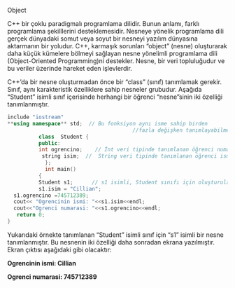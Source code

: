 Object

C++ bir çoklu paradigmalı programlama dilidir. Bunun anlamı, farklı programlama şekilllerini desteklemesidir. Nesneye yönelik programlama dili gerçek dünyadaki somut veya soyut bir nesneyi yazılım dünyasına aktarmanın bir yoludur. C++, karmaşık sorunları “object” (nesne) oluşturarak daha küçük kümelere bölmeyi sağlayan nesne yönelimli programlama dili (Object-Oriented Programming)ni destekler. Nesne, bir veri topluluğudur ve bu veriler üzerinde hareket eden işlevlerdir.

C++’da bir nesne oluşturmadan önce bir “class” (sınıf) tanımlamak gerekir. Sınıf, aynı karakteristik özelliklere sahip nesneler grubudur. Aşağıda “Student” isimli sınıf içerisinde herhangi bir öğrenci “nesne”sinin iki özelliği tanımlanmıştır.
```cpp
include "iostream"
**using namespace** std;  // Bu fonksiyon aynı isme sahip birden           
                                        //fazla değişken tanımlayabilmek için         kullanılır.
          class  Student { 
          public: 
          int ogrencino;    // İnt veri tipinde tanımlanan öğrenci numarası
           string isim;  //  String veri tipinde tanımlanan öğrenci ismi
            }; 
            int main() 
          { 
          Student s1;      // s1 isimli, Student sınıfı için oluşturulan nesne 
          s1.isim = "Cillian";  
  s1.ogrencino =745712389;  
  cout<< "Ogrencinin ismi: "<<s1.isim<<endl;  
  cout<<"Ogrenci numarasi: "<<s1.ogrencino<<endl;
   return 0;  
}
```
Yukarıdaki örnekte tanımlanan “Student” isimli sınıf için “s1” isimli bir nesne tanımlanmıştır. Bu nesnenin iki özelliği daha sonradan ekrana yazılmıştır. Ekran çıktısı aşağıdaki gibi olacaktır:

**Ogrencinin ismi: Cillian**

**Ogrenci numarasi: 745712389**
